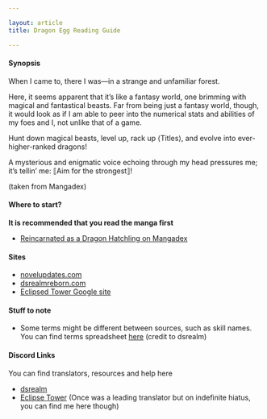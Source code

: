 ```yaml
---

layout: article
title: Dragon Egg Reading Guide

---
```

#### Synopsis

When I came to, there I was—in a strange and unfamiliar forest.

Here, it seems apparent that it’s like a fantasy world, one brimming with magical and fantastical beasts. Far from being just a fantasy world, though, it would look as if I am able to peer into the numerical stats and abilities of my foes and I, not unlike that of a game.

Hunt down magical beasts, level up, rack up ⟨Titles⟩, and evolve into ever-higher-ranked dragons!

A mysterious and enigmatic voice echoing through my head pressures me; it’s tellin’ me: ⟦Aim for the strongest⟧!

(taken from Mangadex)

#### Where to start?

**It is recommended that you read the manga first**

- [Reincarnated as a Dragon Hatchling on Mangadex](https://mangadex.org/title/fa197a3e-6dd6-470d-91e4-c0130a1392d3/tensei-shitara-dragon-no-tamago-datta-ibara-no-dragon-road)

#### Sites
- [novelupdates.com](https://www.novelupdates.com/series/reincarnated-as-a-dragons-egg-lets-aim-to-be-the-strongest/) 
- [dsrealmreborn.com](https://dsrealmreborn.com/)
- [Eclipsed Tower Google site](https://sites.google.com/view/dragoneggtl/home?authuser=0)

#### Stuff to note
- Some terms might be different between sources, such as skill names. You can find terms spreadsheet [here](https://docs.google.com/spreadsheets/d/12dJ8WVFg0CZi_VlGkedOWQZuz6Yq-slZ9BCys6LuC6o/edit#gid=0) (credit to dsrealm)

#### Discord Links
You can find translators, resources and help here
- [dsrealm](https://discord.gg/5YvW4e7Dxp)
- [Eclipse Tower](https://discord.gg/eCnvvEXN4a) (Once was a leading translator but on indefinite hiatus, you can find me here though)

